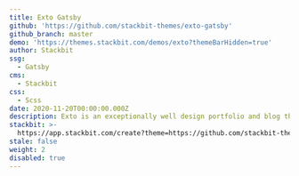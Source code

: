 ```yaml
---
title: Exto Gatsby
github: 'https://github.com/stackbit-themes/exto-gatsby'
github_branch: master
demo: 'https://themes.stackbit.com/demos/exto?themeBarHidden=true'
author: Stackbit
ssg:
  - Gatsby
cms:
  - Stackbit
css:
  - Scss
date: 2020-11-20T00:00:00.000Z
description: Exto is an exceptionally well design portfolio and blog theme.
stackbit: >-
  https://app.stackbit.com/create?theme=https://github.com/stackbit-themes/exto-gatsby
stale: false
weight: 2
disabled: true
---
```

